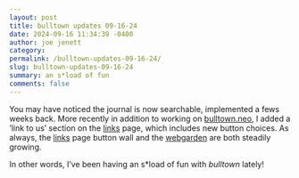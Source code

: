 ```yaml
---
layout: post
title: bulltown updates 09-16-24
date: 2024-09-16 11:34:39 -0400
author: joe jenett
category: 
permalink: /bulltown-updates-09-16-24/
slug: bulltown-updates-09-16-24
summary: an s*load of fun
comments: false
---
```

<p>
You may have noticed the journal is now searchable, implemented a fews weeks back. More recently in addition to working on <a href="https://bulltown.neocities.org/">bulltown.neo</a>, I added a ’link to us’ section on the <a href="links/">links</a> page, which includes new button choices. As always, the <a href="links/">links</a> page button wall and the <a href="/webgarden/">webgarden</a> are both steadily growing. 
</p>
<p>
In other words, I’ve been having an s*load of fun with <em>bulltown</em> lately!
</p>
<a style="display:none;" href="https://brid.gy/publish/mastodon"><small>(cross-posted to mastodon)</small></a>
